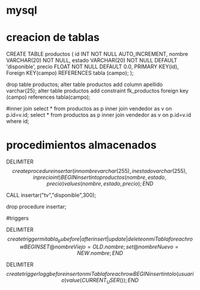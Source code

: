 # mysql 
# creacion de tablas  

CREATE TABLE productos (
    id INT NOT NULL AUTO_INCREMENT,
    nombre VARCHAR(20) NOT NULL,
    estado VARCHAR(20) NOT NULL DEFAULT 'disponible',
    precio FLOAT NOT NULL DEFAULT 0.0,
    PRIMARY KEY(id),
    Foreign KEY(campo) REFERENCES tabla (campo);
);

drop table productos;
alter table productos add column apellido varchar(25);
alter table productos add constraint fk_productos foreign key (campo) references tabla(campo);

#inner join 
select * from productos as p inner join vendedor as v on p.id=v.id;
select * from productos as p inner join vendedor as v on p.id=v.id where id;

# procedimientos almacenados 
DELIMITER $$
create procedure insertar(in nombre varchar(255), in estado varchar(255), in precio int)
BEGIN 
insert into productos (nombre,estado,precio) values (nombre,estado,precio);
END$$

CALL insertar("tv","disponible",300);

drop procedure insertar;

#triggers

DELIMITER $$
create trigger mitabla_bu before|after insert|update|delete on miTabla for each row
BEGIN
SET @nombreViejo = OLD.nombre;
set @nombreNuevo = NEW.nombre;
END$$

DELIMITER $$
create trigger logg before insert on miTabla for each row
BEGIN 
insert into lo (usuario) value (CURRENT_USER());
END$$
